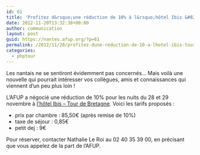 ```yaml
---
id: 61
title: 'Profitez d&rsquo;une réduction de 10% à l&rsquo;hôtel Ibis &#8211; Tour de Bretagne'
date: 2012-11-20T13:32:38+00:00
author: communication
layout: post
guid: https://nantes.afup.org/?p=61
permalink: /2012/11/20/profitez-dune-reduction-de-10-a-lhotel-ibis-tour-de-bretagne/
categories:
  - phptour
---
```

Les nantais ne se sentiront évidemment pas concernés&#8230; Mais voilà une nouvelle qui pourrait intéresser vos collègues, amis et connaissances qui viennent d&rsquo;un peu plus loin !

L&rsquo;AFUP a négocié une réduction de 10% pour les nuits du 28 et 29 novembre à [l&rsquo;hôtel Ibis &#8211; Tour de Bretagne](http://www.accorhotels.com/fr/hotel-1394-ibis-nantes-centre-tour-bretagne/index.shtml). Voici les tarifs proposés :

* prix par chambre : 85,50€ (après remise de 10%)  
* taxe de séjour : 0,85€  
* petit dej : 9€

Pour réserver, contacter Nathalie Le Roi au 02 40 35 39 00, en précisant que vous appelez de la part de l&rsquo;AFUP.